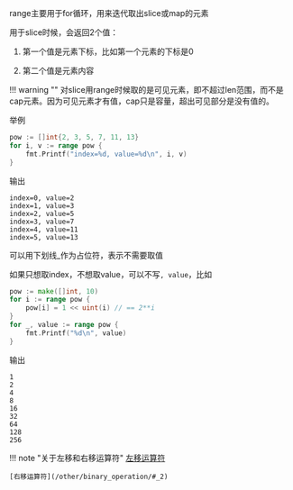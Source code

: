 range主要用于for循环，用来迭代取出slice或map的元素

用于slice时候，会返回2个值：

1. 第一个值是元素下标，比如第一个元素的下标是0

2. 第二个值是元素内容

!!! warning ""
	对slice用range时候取的是可见元素，即不超过len范围，而不是cap元素。因为可见元素才有值，cap只是容量，超出可见部分是没有值的。

举例

```go
pow := []int{2, 3, 5, 7, 11, 13}
for i, v := range pow {
    fmt.Printf("index=%d, value=%d\n", i, v)
}
```

输出

```text
index=0, value=2
index=1, value=3
index=2, value=5
index=3, value=7
index=4, value=11
index=5, value=13
```

可以用下划线_作为占位符，表示不需要取值

如果只想取index，不想取value，可以不写`, value`，比如

```go
pow := make([]int, 10)
for i := range pow {
	pow[i] = 1 << uint(i) // == 2**i
}
for _, value := range pow {
	fmt.Printf("%d\n", value)
}
```

输出

```text
1
2
4
8
16
32
64
128
256
```

!!! note "关于左移和右移运算符"
	[左移运算符](/other/binary_operation/#_1)

	[右移运算符](/other/binary_operation/#_2)
